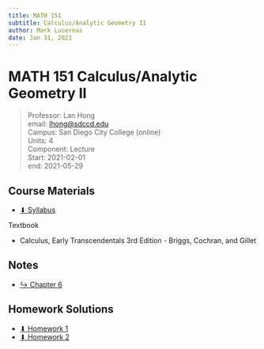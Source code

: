 ```yaml
---
title: MATH 151
subtitle: Calculus/Analytic Geometry II
author: Mark Lucernas
date: Jan 31, 2021
---
```



# MATH 151 Calculus/Analytic Geometry II
> Professor: Lan Hong<br>
> email: lhong@sdccd.edu<br>
> Campus: San Diego City College (online)<br>
> Units: 4<br>
> Component: Lecture<br>
> Start: 2021-02-01<br>
> end: 2021-05-29<br>

## Course Materials

- [⬇ Syllabus](file:../../../files/winter-2021/MATH-151/syllabus.pdf)

Textbook

- Calculus, Early Transcendentals 3rd Edition - Briggs, Cochran, and Gillet

## Notes

- [↪ Chapter 6](notes/ch-6/index)

## Homework Solutions

- [⬇ Homework 1](file:../../../files/winter-2021/MATH-151/homeworks/homework1.pdf)
- [⬇ Homework 2](file:../../../files/winter-2021/MATH-151/homeworks/homework2.pdf)

